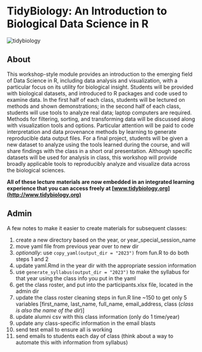 # TidyBiology: An Introduction to Biological Data Science in R
![tidybiology](README_files/figure-gfm/tidybiology_channel_art.png)  
  
## About  
This workshop-style module provides an introduction to the emerging field of Data Science in R, including data analysis and visualization, with a particular focus on its utility for biological insight. Students will be provided with biological datasets, and introduced to R packages and code used to examine data. In the first half of each class, students will be lectured on methods and shown demonstrations; in the second half of each class, students will use tools to analyze real data; laptop computers are required. Methods for filtering, sorting, and transforming data will be discussed along with visualization tools and options. Particular attention will be paid to code interpretation and data provenance methods by learning to generate reproducible data output files. For a final project, students will be given a new dataset to analyze using the tools learned during the course, and will share findings with the class in a short oral presentation. Although specific datasets will be used for analysis in class, this workshop will provide broadly applicable tools to reproducibly analyze and visualize data across the biological sciences.  

**All of these lecture materials are now embedded in an integrated learning experience that you can access freely at [www.tidybiology.org](http://www.tidybiology.org)**

## Admin
A few notes to make it easier to create materials for subsequent classes:  
1. create a new directory based on the year, or year_special_session_name  
2. move yaml file from previous year over to new dir  
3. *optionally*: use `copy_yaml(output_dir = "2023")` from fun.R to do both steps 1 and 2  
4. update yaml.Rmd in the year dir with the appropriate session information  
5. use `generate_syllabus(output_dir = "2023")` to make the syllabus for that year using the class info you put in the yaml  
6. get the class roster, and put into the participants.xlsx file, located in the admin dir  
7. update the class roster cleaning steps in fun.R line ~150 to get only 5 variables [first_name, last_name, full_name, email_address, class (*class is also the name of the dir*)]  
8. update alumni csv with this class information (only do 1 time/year)  
9. update any class-specific information in the email blasts  
10. send test email to ensure all is working  
11. send emails to students each day of class (think about a way to automate this with information from syllabus)  

